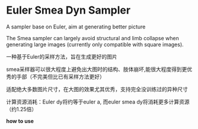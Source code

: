 # Euler Smea Dyn Sampler
A sampler base on Euler, aim at generating better picture

The Smea sampler can largely avoid structural and limb collapse when generating large images (currently only compatible with square images).

一种基于Euler的采样方法，旨在生成更好的图片

smea采样器可以很大程度上避免出大图时的结构、肢体崩坏,能很大程度得到更优秀的手部（不完美但比已有采样方法更好）

适配绝大多数图片尺寸，在大图的效果尤其优秀，支持完全没训练过的异种尺寸

计算资源消耗：Euler dy将约等于euler a, 而euler smea dy将消耗更多计算资源（约1.25倍）

**how to use**




